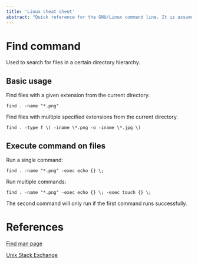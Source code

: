 ```yaml
---
title: 'Linux cheat sheet'
abstract: "Quick reference for the GNU/Linux command line. It is assumed that you use Bash. This definitely isn't a complete list, my goal is to have a reference for handy commands that aren't use on a daily basis. Knowledge of GNU/Linux and Bash is required."
---
```


# Find command

Used to search for files in a certain directory hierarchy.

## Basic usage

Find files with a given extension from the current directory.

```
find . -name "*.png"
```

Find files with multiple specified extensions from the current directory.

```
find . -type f \( -iname \*.png -o -iname \*.jpg \)
```

## Execute command on files

Run a single command:

```
find . -name "*.png" -exec echo {} \;
```

Run multiple commands:

```
find . -name "*.png" -exec echo {} \; -exec touch {} \;
```

The second command will only run if the first command runs successfully.

# References

[Find man page](https://linux.die.net/man/1/find)

[Unix Stack Exchange](https://unix.stackexchange.com/)


